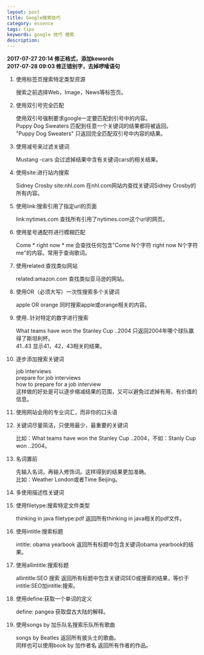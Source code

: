 ```yaml
---
layout: post
title: Google搜索技巧
category: essence
tags: tips
keywords: google 技巧 搜索
description: 
---
```

   
   **2017-07-27 20:14 修正格式，添加kewords**  
   **2017-07-28 09:03 修正错别字，去掉啰嗦语句**

1. 使用标签页搜索特定类型资源

   搜索之前选择Web，Image，News等标签页。

2. 使用双引号完全匹配

   使用双引号强制要求google一定要匹配到引号中的内容。  
   Puppy Dog Sweaters 匹配到任意一个关键词的结果都将被返回。  
   "Puppy Dog Sweaters" 只返回完全匹配双引号中内容的结果。  

3. 使用减号来过滤关键词

   Mustang  -cars 会过滤掉结果中含有关键词cars的相关结果。

4. 使用site:进行站内搜索

   Sidney Crosby site:nhl.com 在nhl.com网站内查找关键词Sidney Crosby的所有内容。

5. 使用link:搜索引用了指定url的页面

   link:nytimes.com 查找所有引用了nytimes.com这个url的网页。

6. 使用星号通配符进行模糊匹配

   Come * right now * me  会查找任何包含"Come N个字符 right now N个字符 me"的内容。常用于查询歌词。

7. 使用related:查找类似网站

   related:amazon.com 查找类似亚马逊的网站。

8. 使用OR（必须大写）一次性搜索多个关键词

   apple OR orange 同时搜索apple或orange相关的内容。

9. 使用..针对特定的数字进行搜索

   What teams have won the Stanley Cup ..2004 只返回2004年哪个球队赢得了斯坦利杯。  
   41..43 显示41，42，43相关的结果。

10. 逐步添加搜索关键词

    job interviews  
    prepare for job interviews  
    how to prepare for a job interview  
    这样做的好处是可以逐步缩减结果的范围，又可以避免过滤掉有用，有价值的信息。  

11. 使用网站会用的专业词汇，而非你的口头语

12. 关键词尽量简洁，只使用最少，最重要的关键词
 
    比如：What teams have won the Stanley Cup ..2004，不如：Stanly Cup won ..2004。

13. 名词置前

    先输入名词，再输入修饰词。这样得到的结果更加准确。  
    比如：Weather London或者Time Beijing。

14. 多使用描述性关键词

15. 使用filetype:搜索特定文件类型

    thinking in java filetype:pdf 返回所有thinking in java相关的pdf文件。 

16. 使用intitle:搜索标题

    intitle: obama yearbook 返回所有标题中包含关键词obama yearbook的结果。

17. 使用allintitle:搜索标题

    allintitle:SEO 搜索 返回所有标题中包含关键词SEO或搜索的结果，等价于intitle:SEO加intitle:搜索。  

18. 使用define:获取一个单词的定义

    define: pangea 获取盘古大陆的解释。  

19. 使用songs by 加乐队名搜索乐队所有歌曲

    songs by Beatles 返回所有披头士的歌曲。  
    同样也可以使用book by 加作者名 返回所有作者的作品。  

